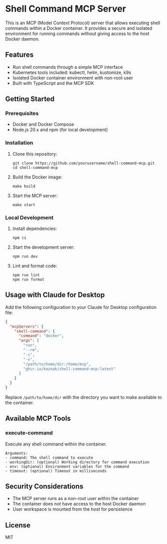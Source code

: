 # Shell Command MCP Server

This is an MCP (Model Context Protocol) server that allows executing shell commands within a Docker container. It provides a secure and isolated environment for running commands without giving access to the host Docker daemon.

## Features

- Run shell commands through a simple MCP interface
- Kubernetes tools included: kubectl, helm, kustomize, k9s
- Isolated Docker container environment with non-root user
- Built with TypeScript and the MCP SDK

## Getting Started

### Prerequisites

- Docker and Docker Compose
- Node.js 20.x and npm (for local development)

### Installation

1. Clone this repository:

   ```
   git clone https://github.com/yourusername/shell-command-mcp.git
   cd shell-command-mcp
   ```

2. Build the Docker image:

   ```
   make build
   ```

3. Start the MCP server:
   ```
   make start
   ```

### Local Development

1. Install dependencies:

   ```
   npm ci
   ```

2. Start the development server:

   ```
   npm run dev
   ```

3. Lint and format code:
   ```
   npm run lint
   npm run format
   ```

## Usage with Claude for Desktop

Add the following configuration to your Claude for Desktop configuration file:

```json
{
  "mcpServers": {
    "shell-command": {
      "command": "docker",
      "args": [
        "run",
        "--rm",
        "-i",
        "-v",
        "/path/to/home/dir:/home/mcp",
        "ghcr.io/kaznak/shell-command-mcp:latest"
      ]
    }
  }
}
```

Replace `/path/to/home/dir` with the directory you want to make available to the container.

## Available MCP Tools

### execute-command

Execute any shell command within the container.

```
Arguments:
- command: The shell command to execute
- workingDir: (optional) Working directory for command execution
- env: (optional) Environment variables for the command
- timeout: (optional) Timeout in milliseconds
```

## Security Considerations

- The MCP server runs as a non-root user within the container
- The container does not have access to the host Docker daemon
- User workspace is mounted from the host for persistence

## License

MIT

